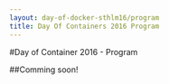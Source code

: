 ```yaml
---
layout: day-of-docker-sthlm16/program
title: Day Of Containers 2016 Program
---
```

#Day of Container 2016 - Program

##Comming soon!
